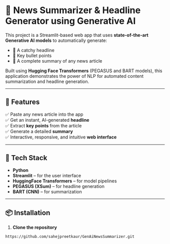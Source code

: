 # 📰 News Summarizer & Headline Generator using Generative AI

This project is a Streamlit-based web app that uses **state-of-the-art Generative AI models** to automatically generate:
- 🧠 A catchy headline
- 📌 Key bullet points
- 📝 A complete summary of any news article

Built using **Hugging Face Transformers** (PEGASUS and BART models), this application demonstrates the power of NLP for automated content summarization and headline generation.

---

## 🚀 Features

✅ Paste any news article into the app  
✅ Get an instant, AI-generated **headline**  
✅ Extract **key points** from the article  
✅ Generate a detailed **summary**  
✅ Interactive, responsive, and intuitive **web interface**

---

## 🧠 Tech Stack

- **Python**
- **Streamlit** – for the user interface
- **HuggingFace Transformers** – for model pipelines
- **PEGASUS (XSum)** – for headline generation
- **BART (CNN)** – for summarization

---

## 📦 Installation
1. **Clone the repository**

```bash
https://github.com/sahejpreetkaur/GenAiNewsSummarizer.git


